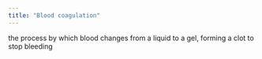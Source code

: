 ```yaml
---
title: "Blood coagulation"
---
```

the process by which blood changes from a liquid to a gel, forming a clot to stop bleeding

